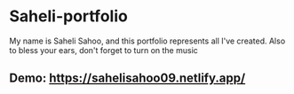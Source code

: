 # Saheli-portfolio
My name is Saheli Sahoo, and this portfolio represents all I've created.
Also to bless your ears, don't forget to turn on the music

## Demo: https://sahelisahoo09.netlify.app/
